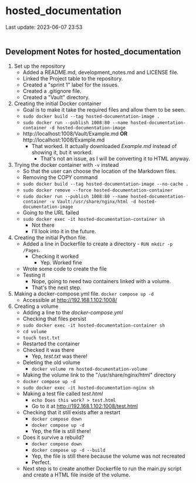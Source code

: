 # hosted_documentation

Last update: 2023-06-07 23:53
<br><br>

## Development Notes for hosted_documentation

1. Set up the repository
    - Added a README.md, development_notes.md and LICENSE file.
    - Linked the Project table to the repository.
    - Created a "sprint 1" label for the issues.
    - Created a .gitignore file.
    - Created a "Vault" directory.
2. Creating the initial Docker container
    - Goal is to make it take the required files and allow them to be seen.
    - ` sudo docker build --tag hosted-documentation-image . `
    - ` sudo docker run --publish 1008:80 --name hosted-documentation-container -d hosted-documentation-image `
    - http://localhost:1008/Vault/Example.md **OR** http://localhost:1008/Example.md
        - That worked. It actually downloaded *Example.md* instead of showing it, but it worked.
            - That's not an issue, as I will be converting it to HTML anyway.
3. Trying the docker container with ` -v ` instead
    - So that the user can choose the location of the Markdown files.
    - Removing the COPY command
    - ` sudo docker build --tag hosted-documentation-image --no-cache . `
    - ` sudo docker remove --force hosted-documentation-container `
    - ` sudo docker run --publish 1008:80 --name hosted-documentation-container -v Vault:/usr/share/nginx/html -d hosted-documentation-image `
    - Going to the URL failed
    - ` sudo docker exec -it hosted-documentation-container sh `
        - Not there
        - I'll look into it in the future.
4. Creating the initial Python file.
    - Added a line in Dockerfile to create a directory - ` RUN mkdir -p /Pages `.
        - Checking it worked
            - Yep. Worked fine
    - Wrote some code to create the file
    - Testing it
        - Nope, going to need two containers linked with a volume.
        - That's the next step.
5. Making a docker-compose.yml file.
    ` docker compose up -d `
    - Accessible at http://192.168.1.102:1008/
6. Creating a volume
    - Adding a line to the *docker-compose.yml*
    - Checking that files persist
    - ` sudo docker exec -it hosted-documentation-container sh `
    - ` cd volume `
    - ` touch test.txt `
    - Restarted the container
    - Checked it was there
        - Yep, *test.txt* was there!
    - Deleting the old volume
        - ` docker volume rm hosted-documentation-volume `
    - Making the volume link to the "/usr/share/nginx/html" directory
    - ` docker compose up -d `
    - ` sudo docker exec -it hosted-documentation-nginx sh `
    - Making a test file called *test.html*
        - ` echo Does this work? > test.html `
        - Go to it at http://192.168.1.102:1008/test.html
    - Checking that it still exists after a restart
        - ` docker compose down `
        - ` docker compose up -d `
        - Yep, the file is still there!
    - Does it survive a rebuild?
        - ` docker compose down `
        - ` docker compose up -d --build `
        - Yep, the file is still there because the volume was not recreated
        - Perfect.
    - Next step is to create another Dockerfile to run the main.py script and create a HTML file inside of the volume.
